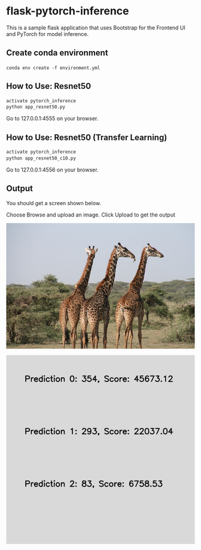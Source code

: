 # flask-pytorch-inference

This is a sample flask application that uses Bootstrap for the Frontend UI and PyTorch for model inference.

## Create conda environment

```conda env create -f environment.yml```

## How to Use: Resnet50

```bash
activate pytorch_inference
python app_resnet50.py
```

Go to 127.0.0.1:4555 on your browser.

## How to Use: Resnet50 (Transfer Learning)

```bash
activate pytorch_inference
python app_resnet50_c10.py
```

Go to 127.0.0.1:4556 on your browser.


## Output

You should get a screen shown below.

Choose Browse and upload an image. Click Upload to get the output

![](imgs/giraffe-1330814_640.jpg)


![](imgs/out_giraffe-1330814_640.jpg)
